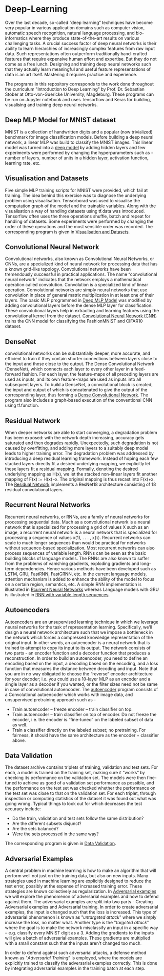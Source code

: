 # Deep-Learning

Over the last decade, so-called “deep learning” techniques have become very popular in various application domains such as computer vision, automatic speech recognition, natural language processing, and bio-informatics where they produce state-of-the-art results on various challenging tasks. A crucial success factor of deep neural networks is their ability to learn hierarchies of increasingly complex features from raw input data. Such representations often outperform traditionally hand-crafted features that require expensive human effort and expertise. But they do not come as a free lunch. Designing and training deep neural networks such that they actually learn meaningful and useful feature representations of data is an art itself. Mastering it requires practice and experience.

The programs in this repository corresponds to the work done throughout the curriculum "Introduction to Deep Learning" by Prof. Dr. Sebastian Stober at Otto-von-Guericke University, Magdeburg. These programs can be run on Jupyter notebook and uses Tensorflow and Keras for building, visualising and training deep neural networks.

## Deep MLP Model for MNIST dataset
MNIST is a collection of handwritten digits and a popular (now trivialized) benchmark for image classification models. Before building a deep neural network, a linear MLP was build to classify the MNIST images. This linear model was turned into a [deep model](https://github.com/nishad-pawaskar/Deep-Learning/tree/d603ad441c0e94befffdb7f4c5d29753e875e9d9/MNIST_Deep_Model) by adding hidden layers and few experiments were performed by changing the hyperparameters such as - number of layers, number of units in a hidden layer, activation function, learning rate, etc.

## Visualisation and Datasets
Five simple MLP training scripts for MNIST were provided, which fail at training. The idea behind this exercise was to diagnose the underlying problem using visualisation. Tensorborad was used to visualise the computation graph of the model and the trainable variables. Along with the visualisation a way of handling datasets using tf.data was introduced. Tensorflow often uses the three operations shuffle, batch and repeat for handling of datasets. Some experiments were performed by changing the order of these operations and the most sensible order was recorded. The corresponding program is given in [Visualisation and Datasets](https://github.com/nishad-pawaskar/Deep-Learning/tree/10a4b1c8b8f3435c03462ed02acc403c2e71b429/Visualisation%20and%20Datasets). 

## Convolutional Neural Network

Convolutional networks, also known as Convolutional Neural Networks, or CNNs, are a specialized kind of neural network for processing data that has a known grid-like topology. Convolutional networks have been tremendously successful in practical applications. The name “convolutional neural network” indicates that the network employs a mathematical operation called convolution. Convolution is a specialized kind of linear operation. Convolutional networks are simply neural networks that use convolution in place of general matrix multiplication in at least one of their layers. The basic MLP programmed in [Deep MLP Model](https://github.com/nishad-pawaskar/Deep-Learning/tree/d603ad441c0e94befffdb7f4c5d29753e875e9d9/MNIST_Deep_Model) was modified by adding convolutional layers before the dense MLP layer for classification. These convolutional layers help in extracting and learning features using the convolutional kernel from the dataset. [Convolutional Neural Network (CNN)](https://github.com/nishad-pawaskar/Deep-Learning/tree/d603ad441c0e94befffdb7f4c5d29753e875e9d9/Convolutional%20Nueral%20Networks) trains the CNN model for classifying the FashionMNIST and CIFAR10 dataset.

## DenseNet

convolutional networks can be substantially deeper, more accurate, and efficient to train if they contain shorter connections between layers close to the input and those close to the output. The Dense Convolutional Network (DenseNet), which connects each layer to every other layer in a feed-forward fashion. For each layer, the feature-maps of all preceding layers are used as inputs, and its own feature-maps are used as inputs into all subsequent layers. To build a DenseNet, a convolutional block is created, the input and output of which is concatenated to give the output of the corresponding layer, thus forming a [Dense Convolutional Network](https://github.com/nishad-pawaskar/Deep-Learning/tree/9dc3fa9b2620eafbb0d11112af11008859d2f0ba/DenseNets). The program also includes a graph-based execution of the conventional CNN using tf.function. 

## Residual Network

When deeper networks are able to start converging, a degradation problem has been exposed: with the network depth increasing, accuracy gets saturated and then degrades rapidly. Unexpectedly, such degradation is not caused by overfitting, and adding more layers to a suitably deep model leads to higher training error. The degradation problem was addressed by
introducing a deep residual learning framework. Instead of hoping each few stacked layers directly fit a desired underlying mapping, we explicitly let these layers fit a residual mapping. Formally, denoting the desired underlying mapping as H(x), we let the stacked non-linear layers fit another mapping of F(x) := H(x)−x. The original mapping is thus recast into F(x)+x. The [Residual Network]() implements a ResNet18 architecture consisting of 18 residual convolutional layers.


## Recurrent Neural Networks

Recurrent neural networks, or RNNs, are a family of neural networks for processing sequential data. Much as a convolutional network is a neural network that is specialized for processing a grid of values X such as an image, a recurrent neural network is a neural network that is specialized for processing a sequence of values x(1), . . . , x(τ). Recurrent networks can scale to much longer sequences than would be practical for networks without sequence-based specialization. Most recurrent networks can also process sequences of variable length. RNNs can be seen as the basic building blocks of language models. The RNNs are also known to suffer from the problems of vanishing gradients, exploding gradients and long-term dependencies. Hence various methods have been developed such as LSTM, GRU, FastRNN, FastGRNN, etc. In the current language models, attention mechanism is added to enhance the ability of the model to focus on a certain region, semantics, etc. A simple RNN implementation is illustrated in [Rcurrent Neural Networks](https://github.com/nishad-pawaskar/Deep-Learning/tree/f18592dd22971e15ffeb9268bc7f449c9d4023d7/Recurrent%20Neural%20Networks) whereas Language models with GRU is illustrated in [RNN with variable length sequences](https://github.com/nishad-pawaskar/Deep-Learning/tree/f18592dd22971e15ffeb9268bc7f449c9d4023d7/RNN_variableLength_Sequence).

## Autoencoders

Autoencoders are an unsupervised learning technique in which we leverage neural networks for the task of representation learning. Specifically, we'll design a neural network architecture such that we impose a bottleneck in the network which forces a compressed knowledge representation of the original input. In other words, an autoencoder is a neural network that is trained to attempt to copy its input to its output. The network consists of two parts - an encoder function and a decoder function that produces a reconstruction. In order to build an autoencoder, you need to define an encoding based on the input, a decoding based on the encoding, and a loss function that measures the distance between decoding and input. Note that you are in no way obligated to choose the “reverse” encoder architecture for your decoder; i.e. you could use a 10-layer MLP as an encoder and a single layer as a decoder if you wanted, or the filter sizes need not be same in case of convolutional autoencoder. The [autoencoder](https://github.com/nishad-pawaskar/Deep-Learning/tree/b14a752bd8dfe258d852dfc796223896c00f4327/Autoencoders) program consists of a Convolutional autoencoder which works with image data, and unsupervised pretraining approach such as - 
- Train autoencoder – freeze encoder – train classifier on top.
- Train autoencoder – train classifier on top of encoder. Do not freeze the encoder, i.e. the encoder is “fine-tuned” on the labeled subset of data as well.
- Train a classifier directly on the labeled subset; no pretraining. For fairness, it should have the same architecture as the encoder + classifier above.

## Data Validation

The dataset archive contains triplets of training, validation and test sets. For each, a model is trained on the training set, making sure it “works” by checking its performance on the validation set. The models were then fine-tuned to achieve as good of a validation set performance as possible, and the performance on the test set was checked whether the performance on the test set was close to that on the validation set. For each triplet, through inspection or computing statistics of the dataset it was found out what was going wrong. Typical things to look out for which decreases the test accuracy include:

- Do the train, validation and test sets follow the same distribution?
- Are the different subsets disjunct?
- Are the sets balanced?
- Were the sets processed in the same way?

The corresponding program is given in [Data Validation](https://github.com/nishad-pawaskar/Deep-Learning/tree/0113b8072dbcd6c10a042dbb6a771e406272af3a/Data%20Validation). 

## Adversarial Examples

A central problem in machine learning is how to make an algorithm that will perform well not just on the training data, but also on new inputs. Many strategies used in machine 
learning are explicitly designed to reduce the test error, possibly at the expense of increased training error. These strategies are known collectively as regularization. In 
[Adversarial examples](https://github.com/nishad-pawaskar/Deep-Learning/tree/eae23be236d1cb9fe98639ca812510e986980cda/Adversarial%20Examples) we will explore the phenomenon of adversarial examples and how to defend against them. The adversarial examples are split into two parts - Creating 
Adversarial examples and Adversarial training. In order to create adversarial examples, the input is changed such that the loss is increased. This type of adversarial phenomenon is 
known as "_untargeted attack_" where we simply increase the loss, no matter what. Another type is the "_targeted attack_" where the goal is to make the network misclassify an input in a specific way – e.g. classify every MNIST digit as a 3. Adding the gradients to the inputs will give a batch of adversarial examples. These gradients are multiplied with a small constant such that the inputs aren't changed too much. 

In order to defend against such adversarial attacks, a defense method known as "_Adversarial Training_" is employed, where the models are explicitly trained to classify the adversarial examples correctly. This is done by integrating adversarial examples in the training batch at each step.